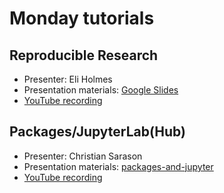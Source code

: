 # Monday tutorials

## Reproducible Research

- Presenter: Eli Holmes
- Presentation materials: [Google Slides](https://docs.google.com/presentation/d/1fWWZpt6PZPtyhBwo_-wX1jife4AGURIZPmZqfIZsA9M/edit?usp=sharing)
- [YouTube recording](https://youtu.be/D0yUw0V6NUg?feature=shared)

## Packages/JupyterLab(Hub)
- Presenter: Christian Sarason
- Presentation materials: [packages-and-jupyter](https://github.com/oceanhackweek/ohw-tutorials/tree/OHW24/us/00-Mon/packages-and-jupyter)
- [YouTube recording](https://youtu.be/6jw6iiJvFpM?feature=shared)

